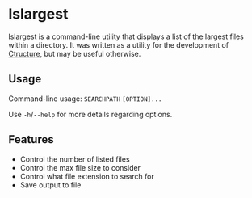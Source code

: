 # lslargest

lslargest is a command-line utility that displays a list of the largest files within a directory. It was written as a utility for the development of [Ctructure](https://github.com/nluka/Ctructure), but may be useful otherwise.

## Usage

Command-line usage: `SEARCHPATH` `[OPTION]...`

Use `-h`/`--help` for more details regarding options.

## Features

- Control the number of listed files
- Control the max file size to consider
- Control what file extension to search for
- Save output to file
